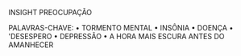 INSIGHT
PREOCUPAÇÃO

PALAVRAS-CHAVE:
• TORMENTO MENTAL
• INSÔNIA
• DOENÇA
• 'DESESPERO
• DEPRESSÃO
• A HORA MAIS ESCURA ANTES DO AMANHECER